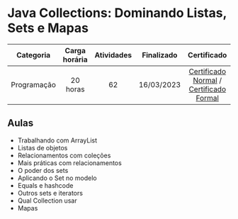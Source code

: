 # Java Collections: Dominando Listas, Sets e Mapas

Categoria | Carga horária | Atividades | Finalizado | Certificado |
:-:|:-:|:-:|:-:|:-:|
Programação | 20 horas | 62 | 16/03/2023 | [Certificado Normal](https://cursos.alura.com.br/certificate/1fb18649-baee-44c0-8f4e-b73262a6cfd7) / [Certificado Formal](https://cursos.alura.com.br/user/rodineicosta/course/java-collections/formalCertificate)

## Aulas

- Trabalhando com ArrayList
- Listas de objetos
- Relacionamentos com coleções
- Mais práticas com relacionamentos
- O poder dos sets
- Aplicando o Set no modelo
- Equals e hashcode
- Outros sets e iterators
- Qual Collection usar
- Mapas

